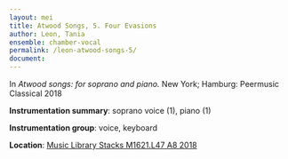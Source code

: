 ```yaml
---
layout: mei
title: Atwood Songs, 5. Four Evasions
author: Leon, Tania
ensemble: chamber-vocal
permalink: /leon-atwood-songs-5/
document: 
---
```


In *Atwood songs: for soprano and piano.* New York; Hamburg: Peermusic Classical 2018

**Instrumentation summary**: soprano voice (1), piano (1) 

**Instrumentation group**: voice, keyboard

**Location**: <a href="https://tufts.primo.exlibrisgroup.com/permalink/01TUN_INST/1kc9gia/alma991018215939203851" target="_blank">Music Library Stacks M1621.L47 A8 2018</a>